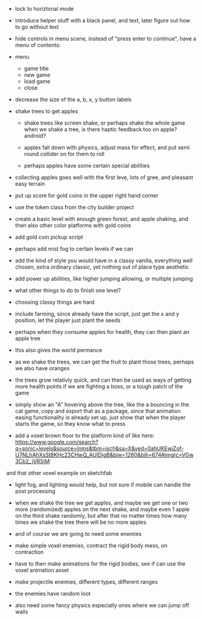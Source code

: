 
* lock to horiztonal mode

* introduce helper stuff with a black panel, and text, later figure out how to go without text

* hide controls in menu scene, instead of "press enter to continue", have a menu of contents:

* menu

  * game title
  * new game
  * load game
  * close
  
* decrease the size of the a, b, x, y button labels

* shake trees to get apples
 
  * shake trees like screen shake, or perhaps shake the whole game when we shake a tree, is there haptic feedback too on apple? android?
  
  * apples fall down with physics, adjust mass for effect, and put semi round collider on for them to roll
  
  * perhaps apples have some certain special abilities
  
  
* collecting apples goes well with the first leve, lots of gree, and pleasant easy terrain

* put up score for gold coins in the upper right hand corner

 * use the token class from the city builder project
 

* create a basic level with enough green forest, and apple shaking, and then also other color platforms with gold coins


* add gold coin pickup script

* perhaps add mist fog to certain levels if we can


* add the kind of style you would have in a classy vanilla, everything well chosen, extra ordinary classic, yet nothing out of place type aesthetic

* add power up abilities, like higher jumping allowing, or multiple jumping

* what other things to do to finish one level?

* choosing classy things are hard

* include farming, since already have the script, just get the x and y position, let the player just plant the seeds

* perhaps when they consume apples for health, they can then plant an apple tree

* this also gives the world permance

* as we shake the trees, we can get the fruit to plant those trees, perhaps we also have oranges

* the trees grow relativly quick, and can then be used as ways of getting more health points if we are fighting a boss, or a tough patch of the game

* simply show an "A" hovering above the tree, like the a bouncing in the cat game, copy and export that as a package, since that animation easing functionality is already set up, just show that when the player starts the game, so they know what to press

* add a voxel brown floor to the platform kind of like here: https://www.google.com/search?q=sonic+levels&source=lnms&tbm=isch&sa=X&ved=0ahUKEwiZof-U7NLhAhXsSt8KHc23CHwQ_AUIDigB&biw=1260&bih=674#imgrc=VGw3Cb2_jVRSjM:

and that other voxel example on sketchfab

* light fog, and lighting would help, but not sure if mobile can handle the post processing

* when we shake the tree we get apples, and maybe we get one or two more (randomized) apples on the next shake, and maybe even 1 apple on the third shake randomly, but after that no matter times how many times we shake the tree there will be no more apples

* and of course we are going to need some enemies

* make simple voxel enemies, contract the rigid body mess, on contraction

* have to then make animations for the rigid bodies, see if can use the voxel animation asset

* make projectile enemies, different types, different ranges

* the enemies have random loot


* also need some fancy physics especially ones where we can jump off walls
